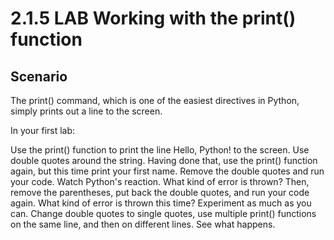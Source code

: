 # 2.1.5   LAB   Working with the print() function

## Scenario

The print() command, which is one of the easiest directives in Python, simply prints out a line to the screen.

In your first lab:

Use the print() function to print the line Hello, Python! to the screen. Use double quotes around the string.
Having done that, use the print() function again, but this time print your first name.
Remove the double quotes and run your code. Watch Python's reaction. What kind of error is thrown?
Then, remove the parentheses, put back the double quotes, and run your code again. What kind of error is thrown this time?
Experiment as much as you can. Change double quotes to single quotes, use multiple print() functions on the same line, and then on different lines. See what happens.